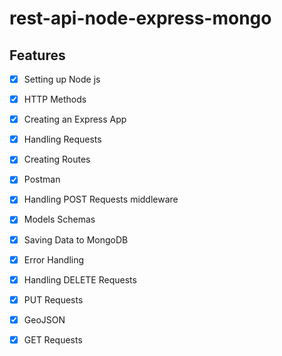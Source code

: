 # rest-api-node-express-mongo

## Features
- [x] Setting up Node js
- [x] HTTP Methods
- [x] Creating an Express App
- [x] Handling Requests
- [x] Creating Routes
- [x] Postman
- [x] Handling POST Requests middleware
- [x] Models Schemas
- [x] Saving Data to MongoDB
- [x] Error Handling
- [x] Handling DELETE Requests
- [x] PUT Requests
- [x] GeoJSON
- [x] GET Requests




